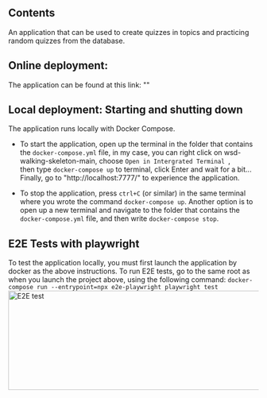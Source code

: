 ## Contents
An application that can be used to create quizzes in topics and practicing random quizzes from the database.

## Online deployment:
The application can be found at this link: ""

## Local deployment: Starting and shutting down

The application runs locally with Docker Compose.

- To start the application, open up the terminal in the folder that
  contains the `docker-compose.yml` file, in my case, you can right click on wsd-walking-skeleton-main, 
  choose ```Open in Intergrated Terminal ```,<br> 
  then type ```docker-compose up``` to terminal, click Enter and wait for a bit...<br>
  Finally, go to "http://localhost:7777/" to experience the application.

- To stop the application, press `ctrl+C` (or similar) in the same terminal
  where you wrote the command ```docker-compose up```. Another option is to open up
  a new terminal and navigate to the folder that contains the
  ```docker-compose.yml``` file, and then write ```docker-compose stop```.

## E2E Tests with playwright

To test the application locally, you must first launch the application by docker as the above instructions.
To run E2E tests, go to the same root as when you launch the project above, using the following command:
```docker-compose run --entrypoint=npx e2e-playwright playwright test```<br>
  <img src="./pics/startTest.png" alt="E2E test" style="height: 200px; width:1000px;"/>